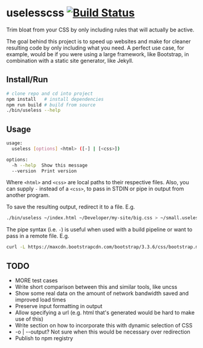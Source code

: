 # uselesscss [![Build Status](https://travis-ci.org/asimpletune/uselesscss.svg?branch=dev)](https://travis-ci.org/asimpletune/uselesscss)
Trim bloat from your CSS by only including rules that will actually be active.

The goal behind this project is to speed up websites and make for cleaner resulting code by only including what you need. A perfect use case, for example, would be if you were using a large framework, like Bootstrap, in combination with a static site generator, like Jekyll.

## Install/Run

```bash
# clone repo and cd into project
npm install   # install dependencies
npm run build # build from source
./bin/useless --help
```

## Usage

```bash
usage:
  useless [options] <html> ([-] | [<css>])

options:
  -h --help  Show this message
  --version  Print version
```

Where `<html>` and `<css>` are local paths to their respective files. Also, you can supply `-` instead of a `<css>`, to pass in STDIN or pipe in output from another program.

To save the resulting output, redirect it to a file. E.g.

```bash
./bin/useless ~/index.html ~/Developer/my-site/big.css > ~/small.useless.css
```

The pipe syntax (i.e. `-`) is useful when used with a build pipeline or want to pass in a remote file. E.g.

```bash
curl -L https://maxcdn.bootstrapcdn.com/bootstrap/3.3.6/css/bootstrap.min.css | ./bin/useless ~/index.html - > bootstrap.useless.css
```

## TODO

* MORE test cases
* Write short comparison between this and similar tools, like uncss
* Show some real data on the amount of network bandwidth saved and improved load times
* Preserve input formatting in output
* Allow specifying a url (e.g. html that's generated would be hard to make use of this)
* Write section on how to incorporate this with dynamic selection of CSS
* -o | --output? Not sure when this would be necessary over redirection
* Publish to npm registry
